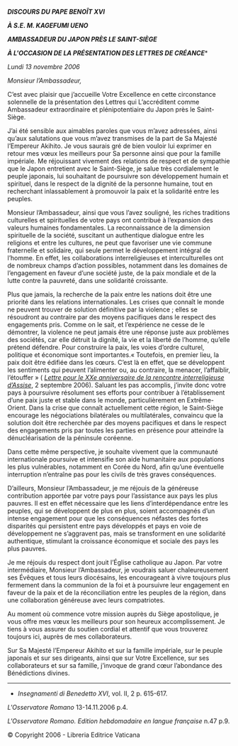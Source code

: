 ***DISCOURS DU PAPE BENOÎT XVI***

***À S.E. M. KAGEFUMI UENO***

***AMBASSADEUR DU JAPON PRÈS LE SAINT-SIÈGE***

***À L'OCCASION DE LA PRÉSENTATION DES LETTRES DE CRÉANCE****

*Lundi 13 novembre 2006*

*Monsieur l’Ambassadeur,*

C’est avec plaisir que j’accueille Votre Excellence en cette circonstance solennelle de la présentation des Lettres qui L’accréditent comme Ambassadeur extraordinaire et plénipotentiaire du Japon près le Saint-Siège.

J’ai été sensible aux aimables paroles que vous m’avez adressées, ainsi qu’aux salutations que vous m’avez transmises de la part de Sa Majesté l’Empereur Akihito. Je vous saurais gré de bien vouloir lui exprimer en retour mes vœux les meilleurs pour Sa personne ainsi que pour la famille impériale. Me réjouissant vivement des relations de respect et de sympathie que le Japon entretient avec le Saint-Siège, je salue très cordialement le peuple japonais, lui souhaitant de poursuivre son développement humain et spirituel, dans le respect de la dignité de la personne humaine, tout en recherchant inlassablement à promouvoir la paix et la solidarité entre les peuples.

Monsieur l’Ambassadeur, ainsi que vous l’avez souligné, les riches traditions culturelles et spirituelles de votre pays ont contribué à l’expansion des valeurs humaines fondamentales. La reconnaissance de la dimension spirituelle de la société, suscitant un authentique dialogue entre les religions et entre les cultures, ne peut que favoriser une vie commune fraternelle et solidaire, qui seule permet le développement intégral de l’homme. En effet, les collaborations interreligieuses et interculturelles ont de nombreux champs d’action possibles, notamment dans les domaines de l’engagement en faveur d’une société juste, de la paix mondiale et de la lutte contre la pauvreté, dans une solidarité croissante.

Plus que jamais, la recherche de la paix entre les nations doit être une priorité dans les relations internationales. Les crises que connaît le monde ne peuvent trouver de solution définitive par la violence ; elles se résoudront au contraire par des moyens pacifiques dans le respect des engagements pris. Comme on le sait, et l’expérience ne cesse de le démontrer, la violence ne peut jamais être une réponse juste aux problèmes des sociétés, car elle détruit la dignité, la vie et la liberté de l’homme, qu’elle prétend défendre. Pour construire la paix, les voies d’ordre culturel, politique et économique sont importantes.« Toutefois, en premier lieu, la paix doit être édifiée dans les cœurs. C’est là en effet, que se développent les sentiments qui peuvent l’alimenter ou, au contraire, la menacer, l’affaiblir, l’étouffer » ( *[Lettre pour le XXe anniversaire de la rencontre interreligieuse d’Assise](/content/benedict-xvi/fr/letters/2006/documents/hf_ben-xvi_let_20060902_xx-incontro-assisi.html)*, 2 septembre 2006). Saluant les pas accomplis, j’invite donc votre pays à poursuivre résolument ses efforts pour contribuer à l’établissement d’une paix juste et stable dans le monde, particulièrement en Extrême-Orient. Dans la crise que connaît actuellement cette région, le Saint-Siège encourage les négociations bilatérales ou multilatérales, convaincu que la solution doit être recherchée par des moyens pacifiques et dans le respect des engagements pris par toutes les parties en présence pour atteindre la dénucléarisation de la péninsule coréenne.

Dans cette même perspective, je souhaite vivement que la communauté internationale poursuive et intensifie son aide humanitaire aux populations les plus vulnérables, notamment en Corée du Nord, afin qu’une éventuelle interruption n’entraîne pas pour les civils de très graves conséquences.

D’ailleurs, Monsieur l’Ambassadeur, je me réjouis de la généreuse contribution apportée par votre pays pour l’assistance aux pays les plus pauvres. Il est en effet nécessaire que les liens d’interdépendance entre les peuples, qui se développent de plus en plus, soient accompagnés d’un intense engagement pour que les conséquences néfastes des fortes disparités qui persistent entre pays développés et pays en voie de développement ne s’aggravent pas, mais se transforment en une solidarité authentique, stimulant la croissance économique et sociale des pays les plus pauvres.

Je me réjouis du respect dont jouit l’Église catholique au Japon. Par votre intermédiaire, Monsieur l’Ambassadeur, je voudrais saluer chaleureusement ses Évêques et tous leurs diocésains, les encourageant à vivre toujours plus fermement dans la communion de la foi et à poursuivre leur engagement en faveur de la paix et de la réconciliation entre les peuples de la région, dans une collaboration généreuse avec leurs compatriotes.

Au moment où commence votre mission auprès du Siège apostolique, je vous offre mes vœux les meilleurs pour son heureux accomplissement. Je tiens à vous assurer du soutien cordial et attentif que vous trouverez toujours ici, auprès de mes collaborateurs.

Sur Sa Majesté l’Empereur Akihito et sur la famille impériale, sur le peuple japonais et sur ses dirigeants, ainsi que sur Votre Excellence, sur ses collaborateurs et sur sa famille, j’invoque de grand cœur l’abondance des Bénédictions divines.

* * *

* *Insegnamenti di Benedetto XVI*, vol. II, 2 p. 615-617.

*L'Osservatore Romano* 13-14.11.2006 p.4.

*L'Osservatore Romano. Edition hebdomadaire en langue française* n.47 p.9.

© Copyright 2006 - Libreria Editrice Vaticana